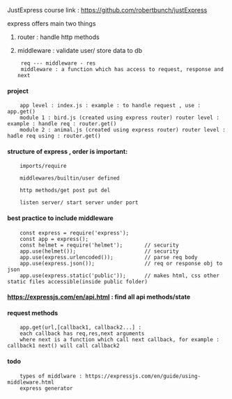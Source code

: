 JustExpress course link : https://github.com/robertbunch/justExpress


express offers main two things 

1. router : handle http methods

2. middleware : validate user/ store data to db

        req --- middleware - res
        middleware : a function which has access to request, response and next 

#### project 

        app level : index.js : example : to handle request , use :  app.get()
        module 1 : bird.js (created using express router) router level : example : handle req : router.get()
        module 2 : animal.js (created using express router) router level : hadle req using : router.get()

#### structure of express , order is important:

        imports/require

        middlewares/builtin/user defined

        http methods/get post put del

        listen server/ start server under port

#### best practice to include middleware



        const express = require('express');
        const app = express();
        const helmet = require('helmet');       // security
        app.use(helmet());                      // security
        app.use(express.urlencoded());          // parse req body
        app.use(express.json());                // req or response obj to json
        app.use(express.static('public'));      // makes html, css other static files accessible(inside public folder)


#### https://expressjs.com/en/api.html  : find all api methods/state

#### request methods

        app.get(url,[callback1, callback2...] : 
        each callback has req,res,next arguments
        where next is a function which call next callback, for example : callback1 next() will call callback2
        

#### todo


        types of middlware : https://expressjs.com/en/guide/using-middleware.html  
        express generator
        
